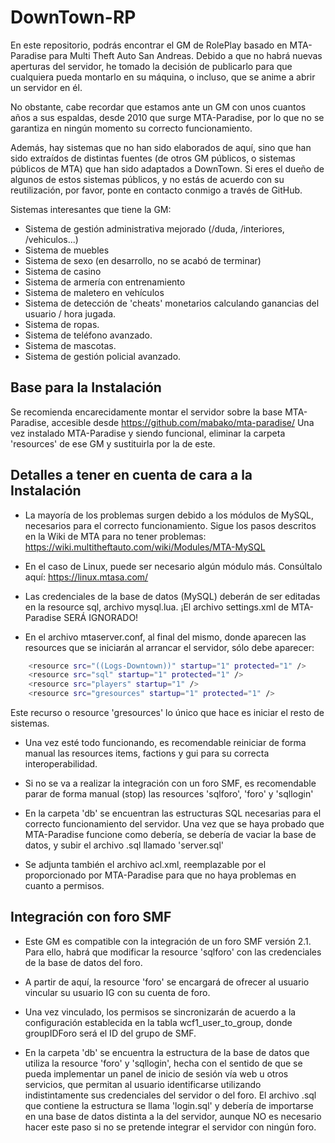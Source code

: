 # DownTown-RP

En este repositorio, podrás encontrar el GM de RolePlay basado en MTA-Paradise para Multi Theft Auto San Andreas.
Debido a que no habrá nuevas aperturas del servidor, he tomado la decisión de publicarlo para que cualquiera pueda
montarlo en su máquina, o incluso, que se anime a abrir un servidor en él.

No obstante, cabe recordar que estamos ante un GM con unos cuantos años a sus espaldas, desde 2010 que surge MTA-Paradise,
por lo que no se garantiza en ningún momento su correcto funcionamiento.

Además, hay sistemas que no han sido elaborados de aquí, sino que han sido extraídos de distintas fuentes (de otros GM públicos,
o sistemas públicos de MTA) que han sido adaptados a DownTown. Si eres el dueño de algunos de estos sistemas públicos, y no estás
de acuerdo con su reutilización, por favor, ponte en contacto conmigo a través de GitHub.

Sistemas interesantes que tiene la GM:

- Sistema de gestión administrativa mejorado (/duda, /interiores, /vehiculos...)
- Sistema de muebles
- Sistema de sexo (en desarrollo, no se acabó de terminar)
- Sistema de casino
- Sistema de armería con entrenamiento
- Sistema de maletero en vehículos
- Sistema de detección de 'cheats' monetarios calculando ganancias del usuario / hora jugada.
- Sistema de ropas.
- Sistema de teléfono avanzado.
- Sistema de mascotas.
- Sistema de gestión policial avanzado.

## Base para la Instalación

Se recomienda encarecidamente montar el servidor sobre la base MTA-Paradise, accesible desde https://github.com/mabako/mta-paradise/
Una vez instalado MTA-Paradise y siendo funcional, eliminar la carpeta 'resources' de ese GM y sustituirla por la de este.

## Detalles a tener en cuenta de cara a la Instalación

- La mayoría de los problemas surgen debido a los módulos de MySQL, necesarios para el correcto funcionamiento. Sigue los pasos descritos
en la Wiki de MTA para no tener problemas: https://wiki.multitheftauto.com/wiki/Modules/MTA-MySQL

- En el caso de Linux, puede ser necesario algún módulo más. Consúltalo aquí: https://linux.mtasa.com/

- Las credenciales de la base de datos (MySQL) deberán de ser editadas en la resource sql, archivo mysql.lua. ¡El archivo settings.xml
de MTA-Paradise SERÁ IGNORADO!

- En el archivo mtaserver.conf, al final del mismo, donde aparecen las resources que se iniciarán al arrancar el servidor, sólo debe aparecer:
```bash
    <resource src="((Logs-Downtown))" startup="1" protected="1" />
    <resource src="sql" startup="1" protected="1" />
    <resource src="players" startup="1" />
    <resource src="gresources" startup="1" protected="1" />
```
Este recurso o resource 'gresources' lo único que hace es iniciar el resto de sistemas.
  
 - Una vez esté todo funcionando, es recomendable reiniciar de forma manual las resources items, factions y gui para su correcta interoperabilidad.
 
 - Si no se va a realizar la integración con un foro SMF, es recomendable parar de forma manual (stop) las resources 'sqlforo', 'foro' y 'sqllogin'
 
 - En la carpeta 'db' se encuentran las estructuras SQL necesarias para el correcto funcionamiento del servidor. Una vez que se haya probado que
 MTA-Paradise funcione como debería, se debería de vaciar la base de datos, y subir el archivo .sql llamado 'server.sql'
 
 - Se adjunta también el archivo acl.xml, reemplazable por el proporcionado por MTA-Paradise para que no haya problemas en cuanto a permisos.
 
 ## Integración con foro SMF
 
 - Este GM es compatible con la integración de un foro SMF versión 2.1. Para ello, habrá que modificar la resource 'sqlforo'
 con las credenciales de la base de datos del foro.
 
 - A partir de aquí, la resource 'foro' se encargará de ofrecer al usuario vincular su usuario IG con su cuenta de foro.
 
 - Una vez vinculado, los permisos se sincronizarán de acuerdo a la configuración establecida en la tabla wcf1_user_to_group, donde groupIDForo
 será el ID del grupo de SMF.

- En la carpeta 'db' se encuentra la estructura de la base de datos que utiliza la resource 'foro' y 'sqllogin', hecha con el sentido de
que se pueda implementar un panel de inicio de sesión vía web u otros servicios, que permitan al usuario identificarse utilizando indistintamente
sus credenciales del servidor o del foro. El archivo .sql que contiene la estructura se llama 'login.sql' y debería de importarse en una base de
datos distinta a la del servidor, aunque NO es necesario hacer este paso si no se pretende integrar el servidor con ningún foro.

